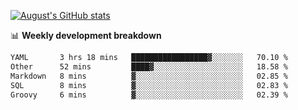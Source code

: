 
[![August's GitHub stats](https://github-readme-stats.vercel.app/api?username=zou-weidong&show_icons=true&theme=radical)](https://github.com/zou-weidong)


📊 **Weekly development breakdown**
<!--START_SECTION:waka-->

```txt
YAML       3 hrs 18 mins   █████████████████▓░░░░░░░   70.10 %
Other      52 mins         ████▓░░░░░░░░░░░░░░░░░░░░   18.58 %
Markdown   8 mins          ▓░░░░░░░░░░░░░░░░░░░░░░░░   02.85 %
SQL        8 mins          ▓░░░░░░░░░░░░░░░░░░░░░░░░   02.83 %
Groovy     6 mins          ▓░░░░░░░░░░░░░░░░░░░░░░░░   02.39 %
```

<!--END_SECTION:waka-->
